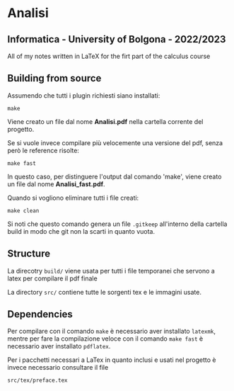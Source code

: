 
# Analisi

## Informatica - University of Bolgona - 2022/2023 
All of my notes written in LaTeX for the firt part of the calculus course

## Building from source
Assumendo che tutti i plugin richiesti siano installati:
```
make
```
Viene creato un file dal nome **Analisi.pdf** nella cartella corrente del progetto.

Se si vuole invece compilare più velocemente una versione del pdf, senza però le reference risolte:
```
make fast
```
In questo caso, per distinguere l'output dal comando 'make', viene creato un file dal nome **Analisi_fast.pdf**.

Quando si vogliono eliminare tutti i file creati: 
```
make clean
```
Si noti che questo comando genera un file `.gitkeep` all'interno della cartella build in modo che git non la scarti in quanto vuota.

## Structure
La direcotry `build/` viene usata per tutti i file temporanei che servono a latex per compilare il pdf finale

La directory `src/` contiene tutte le sorgenti tex e le immagini usate.

## Dependencies
Per compilare con il comando `make` è necessario aver installato `latexmk`, mentre per fare la compilazione veloce con il comando `make fast` è necessario aver installato `pdflatex`.

Per i pacchetti necessari a LaTex in quanto inclusi e usati nel progetto è invece necessario consultare il file
```
src/tex/preface.tex
```
